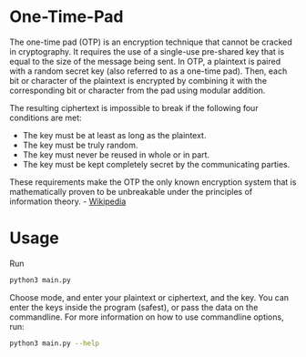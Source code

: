 # One-Time-Pad

The one-time pad (OTP) is an encryption technique that cannot be cracked in cryptography. It requires the use of a single-use pre-shared key that is equal to the size of the message being sent. In OTP, a plaintext is paired with a random secret key (also referred to as a one-time pad). Then, each bit or character of the plaintext is encrypted by combining it with the corresponding bit or character from the pad using modular addition.

The resulting ciphertext is impossible to break if the following four conditions are met:
- The key must be at least as long as the plaintext.
- The key must be truly random.
- The key must never be reused in whole or in part.
- The key must be kept completely secret by the communicating parties.

These requirements make the OTP the only known encryption system that is mathematically proven to be unbreakable under the principles of information theory. - [Wikipedia](https://en.wikipedia.org/wiki/One-time_pad)

# Usage
Run 
```bash
python3 main.py
```

Choose mode, and enter your plaintext or ciphertext, and the key. You can enter the keys inside the program (safest), or pass the data on the commandline.
For more information on how to use commandline options, run:
```bash
python3 main.py --help
```
